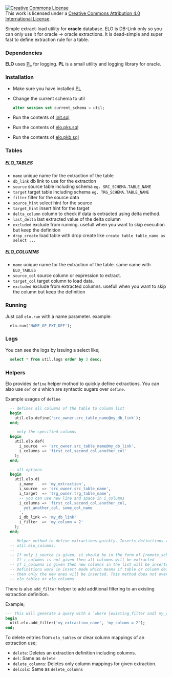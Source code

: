 <a rel="license" href="http://creativecommons.org/licenses/by/4.0/"><img alt="Creative Commons License" style="border-width:0" src="https://i.creativecommons.org/l/by/4.0/88x31.png" /></a><br />This work is licensed under a <a rel="license" href="http://creativecommons.org/licenses/by/4.0/">Creative Commons Attribution 4.0 International License</a>.


Simple extract-load utility for **oracle** database. ELO is DB-Link only so you
can only use it for oracle -> oracle extractions. It is dead-simple and super fast
to define extraction rule for a table.

### Dependencies

  **ELO** uses [PL](https://github.com/bluecolor/pl) for logging.
  **PL** is a small utility and logging library for oracle.

### Installation

  * Make sure you have installed [PL](https://github.com/bluecolor/pl)

  * Change the current schema to util

    ```sql
    alter session set current_schema = util;
    ```

  * Run the contents of [init.sql](src/init.sql)

  * Run the contents of [elo.pks.sql](src/elo.pks.sql)

  * Run the contents of [elo.pkb.sql](src/elo.pkb.sql)

### Tables

  ##### ELO_TABLES

  * `name` unique name for the extraction of the table
  * `db_link` db link to use for the extraction
  * `source` source table including schema `eg. SRC_SCHEMA.TABLE_NAME`
  * `target` target table including schema `eg. TRG_SCHEMA.TABLE_NAME`
  * `filter` filter for the source data
  * `source_hint` select hint for the source
  * `target_hint` insert hint for the target
  * `delta_column` column to check if data is extracted using delta method.
  * `last_delta` last extracted value of the delta column
  * `excluded` exclude from running. usefull when you want to skip execution but keep the definition
  * `drop_create` load table with drop create like `create table table_name as select ...`

  ##### ELO_COLUMNS

  * `name` unique name for the extraction of the table. same name with `ELO_TABLES`
  * `source_col` source column or expression to extract.
  * `target_col` target column to load data.
  * `excluded` exclude from extracted columns. usefull when you want to skip the column but keep the definition


### Running

  Just call `elo.run` with a name parameter. example:

  ```sql
    elo.run('NAME_OF_EXT_DEF');
  ```

### Logs

  You can see the logs by issuing a select like;

  ```sql
    select * from util.logs order by 3 desc;
  ```


### Helpers

  Elo provides `define` helper mothod to quickly define extractions. You can also use `def` or `d` which are
  syntactic sugars over `define`.

  Example usages of `define`

  ```sql
    -- defines all columns of the table to column list
    begin
      util.elo.define('src_owner.src_table_name@my_db_link');
    end;
  ```

  ```sql
    -- only the specified columns
    begin
      util.elo.def(
        i_source  => 'src_owner.src_table_name@my_db_link',
        i_columns => 'first_col,second_col,another_col'
      );
    end;
  ```

  ```sql
    -- all options
    begin
      util.elo.d(
        i_name    => 'my_extraction',
        i_source  => 'src_owner.src_table_name',
        i_target  => 'trg_owner.trg_table_name',
        -- you can use new line and space in i_columns
        i_columns => 'first_col,second_col,another_col,
          yet_another_col, some_col_name
        ',
        i_db_link => 'my_db_link'
        i_filter  => 'my_column = 2'
      );
    end;
  ```

  ```sql
    -- Helper method to define extractions quickly. Inserts definitions to util.elo_tables and
    -- util.elo_columns.
    --
    -- If only i_source is given, it should be in the form of [remote_schema.remote_table@my_db_link]
    -- If i_columns is not given then all columns will be extracted
    -- If i_columns is given then new columns in the list will be inserted to the elo_columns.
    -- Definitions work in insert mode which means if table or column definitions already exists
    -- then only the new ones will be inserted. This method does not override any existing records in
    -- elo_tables or elo_columns
  ```

  There is also `add_filter` helper to add additional filtering to an existing extraction definition.

  Example;

  ```sql
  --- this will generate a query with a `where [existing_filter and] my_column = 2`
  begin
    util.elo.add_filter('my_extraction_name', 'my_column = 2');
  end;
  ```

  To delete entries from `elo_tables` or clear column mappings of an extraction use;
  - `delete`: Deletes an extraction definition including columns.
  - `del`: Same as `delete`
  - `delete_columns`: Deletes only column mappings for given extraction.
  - `delcols`: Same as `delete_columns`
